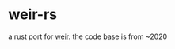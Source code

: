 # weir-rs

a rust port for [weir](https://github.com/inconvergent/weir). the code base is from ~2020